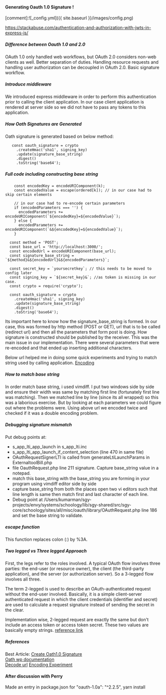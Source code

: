 #### Generating Oauth 1.0 Signature ! 


[comment]:![_config.yml]({{ site.baseurl }}/images/config.png)

https://stackabuse.com/authentication-and-authorization-with-jwts-in-express-js/

##### Difference between Oauth 1.0 and 2.0 
OAuth 1.0 only handled web workflows, but OAuth 2.0 considers non-web clients as well. Better separation of duties. Handling resource requests and handling user authorization can be decoupled in OAuth 2.0. Basic signature workflow.

##### Introduce middleware
We introduced express middleware in order to perform this authentication
prior to calling the client application. In our case client application
is rendered at server side so we did not have to pass any tokens
to this application. 

##### How Oath Signatures are Generated 
Oath signature is generated based on below method: <br>

```
   const oauth_signature = crypto  
     .createHmac('sha1', signing_key) 
     .update(signature_base_string) 
     .digest() 
     .toString('base64'); 
```

##### Full code including constructing base string
```
    const encodedKey = encodeURIComponent(k);
    const encodedValue = escape(ordered[k]); // in our case had to skip certain elements 

    // in our case had to re-encode certain parameters
    if (encodedParameters === '') {
      encodedParameters += encodeURIComponent(`${encodedKey}=${encodedValue}`);
    } else {
      encodedParameters += encodeURIComponent(`&${encodedKey}=${encodedValue}`);
    }

  const method = 'POST';
  const base_url = 'http://localhost:3000/';
  const encodedUrl = encodeURIComponent(base_url);
  const signature_base_string = `${method}&${encodedUrl}&${encodedParameters}`;

  const secret_key = `yoursecretkey`; // this needs to be moved to config later
  const signing_key = `${secret_key}&`; //as token is missing in our case.
  const crypto = require('crypto');

  const oauth_signature = crypto
    .createHmac('sha1', signing_key)
    .update(signature_base_string)
    .digest()
    .toString('base64');
```

Its important here to know how the signature_base_string is formed. 
In our case, this was formed by http method (POST or GET), url that 
is to be called (redirect url) and then all the parameters that 
form post is doing. How signature is constructed should be published by the receiver.
This was the main issue in our implementation. There were several
parameters that were re-encoded and that ended up inserting additional 
characters. 

Below url helped me in doing some quick experiments and trying to match 
string used by calling application. 
[Encoding](https://developer.mozilla.org/en-US/docs/Web/JavaScript/Reference/Global_Objects/encodeURIComponent#:~:text=The%20encodeURIComponent()%20function%20encodes,two%20%22surrogate%22%20characters)  

##### How to match base string 
In order match base string, i used vimdiff. I put two windows side by side
and ensure their width was same by matching first line (fortunately 
first line was matching). Then we matched line by line (since its all wrapped)
so this was a laborious exercise. But by looking at each parameters we could 
figure out where the problems were. Using above url we encoded twice and checked
if it was a double encoding problem. 

##### Debugging signature mismatch
Put debug points at: 
- s_app_lti_app_launch in s_app_lti.inc 
- s_app_lti_app_launch_if_content_selection (line 470 in same file)
- OAuthRequestSignerLTI is called from generateLtiLaunchParams in ExternaltoolBill.php
- file OauthRequest.php line 211 signature. Capture base_string value in a notepad. 
- match this base_string with the base_string you are forming in your program using vimdiff editor side by side
- capture base_string from both the places open two vi editors such that line 
length is same then match first and last character of each line.
- Debug point at /Users/kumarman/sgy-projects/envy/systems/schoology/lib/sgy-shared/src/sgy-core/schoology/sites/all/misc/oauth/library/OAuthRequest.php line 186 and set the base string to validate.



##### escape function 
This function replaces colon (:) by %3A. 


##### Two legged vs Three legged Approach
First, the legs refer to the roles involved. A typical OAuth flow involves three parties: the end-user (or resource owner), the client (the third-party application), and the server (or authorization server). So a 3-legged flow involves all three.

The term 2-legged is used to describe an OAuth-authenticated request without the end-user involved. Basically, it is a simple client-server authenticated request in which the client credentials (identifier and secret) are used to calculate a request signature instead of sending the secret in the clear.

Implementation wise, 2-legged request are exactly the same but don't include an access token or access token secret. These two values are basically empty strings.
[reference link](https://stackoverflow.com/questions/5593348/difference-between-oauth-2-0-two-legged-and-three-legged-implementation#:~:text=A%20typical%20OAuth%20flow%20involves,without%20the%20end%2Duser%20involved.)



##### References <br>
Best Article: 
[Create Oath1.0 Signature](https://medium.com/@pandeysoni/how-to-create-oauth-1-0a-signature-in-node-js-7d477dead170) <br>
[Oath wp documentation](https://oauth1.wp-api.org/docs/advanced/Web.html) <br>
[Decode url](https://meyerweb.com/eric/tools/dencoder/)
[Encoding Experiment](https://developer.mozilla.org/en-US/docs/Web/JavaScript/Reference/Global_Objects/encodeURIComponent#:~:text=The%20encodeURIComponent()%20function%20encodes,two%20%22surrogate%22%20characters)  


#### After discussion with Perry
Made an entry in package.json for "oauth-1.0a": "^2.2.5",
yarn install 



